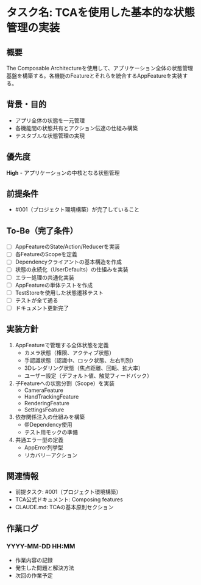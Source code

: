 # タスク名: TCAを使用した基本的な状態管理の実装

## 概要
The Composable Architectureを使用して、アプリケーション全体の状態管理基盤を構築する。各機能のFeatureとそれらを統合するAppFeatureを実装する。

## 背景・目的
- アプリ全体の状態を一元管理
- 各機能間の状態共有とアクション伝達の仕組み構築
- テスタブルな状態管理の実現

## 優先度
**High** - アプリケーションの中核となる状態管理

## 前提条件
- #001（プロジェクト環境構築）が完了していること

## To-Be（完了条件）
- [ ] AppFeatureのState/Action/Reducerを実装
- [ ] 各FeatureのScopeを定義
- [ ] Dependencyクライアントの基本構造を作成
- [ ] 状態の永続化（UserDefaults）の仕組みを実装
- [ ] エラー処理の共通化実装
- [ ] AppFeatureの単体テストを作成
- [ ] TestStoreを使用した状態遷移テスト
- [ ] テストが全て通る
- [ ] ドキュメント更新完了

## 実装方針
1. AppFeatureで管理する全体状態を定義
   - カメラ状態（権限、アクティブ状態）
   - 手認識状態（認識中、ロック状態、左右判別）
   - 3Dレンダリング状態（焦点距離、回転、拡大率）
   - ユーザー設定（デフォルト値、触覚フィードバック）
2. 子Featureへの状態分割（Scope）を実装
   - CameraFeature
   - HandTrackingFeature
   - RenderingFeature
   - SettingsFeature
3. 依存関係注入の仕組みを構築
   - @Dependency使用
   - テスト用モックの準備
4. 共通エラー型の定義
   - AppError列挙型
   - リカバリーアクション

## 関連情報
- 前提タスク: #001（プロジェクト環境構築）
- TCA公式ドキュメント: Composing features
- CLAUDE.md: TCAの基本原則セクション

## 作業ログ
### YYYY-MM-DD HH:MM
- 作業内容の記録
- 発生した問題と解決方法
- 次回の作業予定
